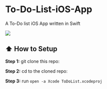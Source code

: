 # To-Do-List-iOS-App
A To-Do list iOS App written in Swift


<img src="https://thumbs.gfycat.com/OrangeChubbyFritillarybutterfly-size_restricted.gif" />

## :arrow_up: How to Setup

**Step 1:** git clone this repo:

**Step 2:** cd to the cloned repo:

**Step 3:** run `open -a Xcode ToDoList.xcodeproj`





